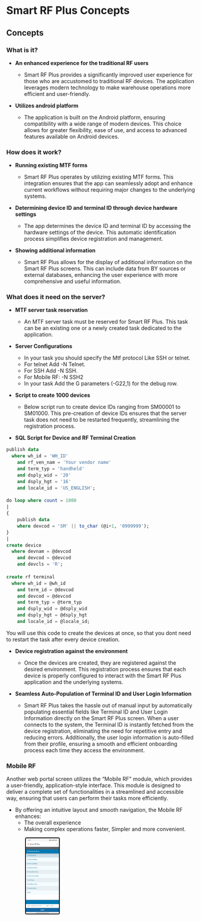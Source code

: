# Smart RF Plus Concepts

## **Concepts**

### **What is it?**

- **An enhanced experience for the traditional RF users**
  - Smart RF Plus provides a significantly improved user experience for those who are accustomed to traditional RF devices. The application leverages modern technology to make warehouse operations more efficient and user-friendly.


- **Utilizes android platform**
  - The application is built on the Android platform, ensuring compatibility with a wide range of modern devices. This choice allows for greater flexibility, ease of use, and access to advanced features available on Android devices.

### **How does it work?**

- **Running existing MTF forms**
  - Smart RF Plus operates by utilizing existing MTF forms. This integration ensures that the app can seamlessly adopt and enhance current workflows without requiring major changes to the underlying systems.

- **Determining device ID and terminal ID through device hardware settings**
  - The app determines the device ID and terminal ID by accessing the hardware settings of the device. This automatic identification process simplifies device registration and management.

- **Showing additional information**
  - Smart RF Plus allows for the display of additional information on the Smart RF Plus screens. This can include data from BY sources or external databases, enhancing the user experience with more comprehensive and useful information.

### **What does it need on the server?**

- **MTF server task reservation**
  - An MTF server task must be reserved for Smart RF Plus. This task can be an existing one or a newly created task dedicated to the application.

- **Server Configurations**
  - In your task you should specify the Mtf protocol Like SSH or telnet.
   - For telnet Add -N Telnet.
   - For SSH Add -N SSH.
   - For Mobile RF: -N SSH2
  - In your task Add the G parameters (-G22,1) for the debug row.


- **Script to create 1000 devices**
  - Below script run to create device IDs ranging from SM00001 to SM01000. This pre-creation of device IDs ensures that the server task does not need to be restarted frequently, streamlining the registration process.

- **SQL Script for Device and RF Terminal Creation**

```sql
publish data
  where wh_id = 'WH_ID'
    and rf_ven_nam = 'Your vendor name'
    and term_typ = 'handheld'
    and dsply_wid = '20'
    and dsply_hgt = '16'
    and locale_id = 'US_ENGLISH';

do loop where count = 1000
|
{
    publish data 
    where devcod = 'SM' || to_char (@i+1, '0999999');
}
|
create device
  where devnam = @devcod
    and devcod = @devcod
    and devcls = 'R';

create rf terminal
  where wh_id = @wh_id 
    and term_id = @devcod
    and devcod = @devcod
    and term_typ = @term_typ
    and dsply_wid = @dsply_wid
    and dsply_hgt = @dsply_hgt
    and locale_id = @locale_id;
 ```   

 You will use this code to create the devices at once, so that you dont need to restart the task after every device creation.

- **Device registration against the environment**
   
  - Once the devices are created, they are registered against the desired environment. This registration process ensures that each device is properly configured to interact with the Smart RF Plus application and the underlying systems.

- **Seamless Auto-Population of Terminal ID and User Login Information**

  - Smart RF Plus takes the hassle out of manual input by automatically populating essential fields like Terminal ID and User Login Information directly on the Smart RF Plus screen. When a user connects to the system, the Terminal ID is instantly fetched from the device registration, eliminating the need for repetitive entry and reducing errors. Additionally, the user login information is auto-filled from their profile, ensuring a smooth and efficient onboarding process each time they access the environment.


### **Mobile RF**

Another web portal screen utilizes the “Mobile RF” module, which provides a user-friendly, application-style interface. This module is designed to deliver a complete set of functionalities in a streamlined and accessible way, ensuring that users can perform their tasks more efficiently.

- By offering an intuitive layout and smooth navigation, the Mobile RF enhances:
  - The overall experience
  - Making complex operations faster, Simpler and more convenient.

<div>
  <img src="./attachments/Menu/MobileRF.jepg" 
       alt="undirectedmenu" 
       style="height: 200px; margin-right: 10px; cursor: zoom-in; margin-left: 50px;
              border: 2px solid #000000; border-radius: 4px;" 
       onclick="this.style.height='400px'; this.style.cursor='zoom-out';" 
       ondblclick="this.style.height='200px'; this.style.cursor='zoom-in';">
  
</div>
